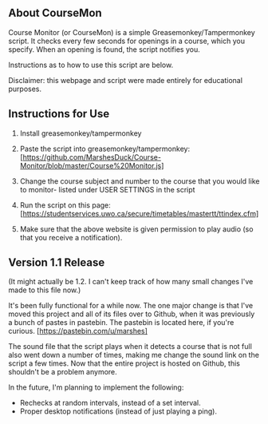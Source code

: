 ## About CourseMon

Course Monitor (or CourseMon) is a simple Greasemonkey/Tampermonkey script. It checks every few seconds for openings in a course, which you specify. When an opening is found, the script notifies you.

Instructions as to how to use this script are below. 

Disclaimer: this webpage and script were made entirely for educational purposes.

## Instructions for Use

1. Install greasemonkey/tampermonkey
 
2. Paste the script into greasemonkey/tampermonkey: [https://github.com/MarshesDuck/Course-Monitor/blob/master/Course%20Monitor.js]
 
3. Change the course subject and number to the course that you would like to monitor- listed under USER SETTINGS in the script
 
4. Run the script on this page: [https://studentservices.uwo.ca/secure/timetables/mastertt/ttindex.cfm]
 
5. Make sure that the above website is given permission to play audio (so that you receive a notification).


## Version 1.1 Release

(It might actually be 1.2. I can't keep track of how many small changes I've made to this file now.) 

It's been fully functional for a while now. The one major change is that I've moved this project and all of its files over to Github, when it was previously a bunch of pastes in pastebin. The pastebin is located here, if you're curious. [https://pastebin.com/u/marshes]

The sound file that the script plays when it detects a course that is not full also went down a number of times, making me change the sound link on the script a few times. Now that the entire project is hosted on Github, this shouldn't be a problem anymore. 

In the future, I'm planning to implement the following:
- Rechecks at random intervals, instead of a set interval.
- Proper desktop notifications (instead of just playing a ping).


